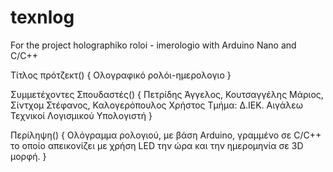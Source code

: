 # texnlog
For the project holographiko roloi - imerologio with Arduino Nano and C/C++

Τίτλος πρότζεκτ()
{
  Ολογραφικό ρολόι-ημερολογιο
}

Συμμετέχοντες Σπουδαστές()
{
  Πετρίδης Άγγελος, Κουτσαγγέλης Μάριος, Σίντχομ Στέφανος, Καλογερόπουλος Χρήστος
  Τμήμα: Δ.ΙΕΚ. Αιγάλεω Τεχνικοί Λογισμικού Υπολογιστή
}

Περίληψη()
{
  Ολόγραμμα ρολογιού, με βάση Arduino, γραμμένο σε C/C++ το οποίο απεικονίζει με χρήση LED την ώρα και την ημερομηνία σε 3D μορφή.
}
